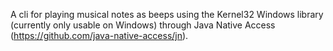 A cli for playing musical notes as beeps using the Kernel32 Windows library (currently only usable on Windows) through Java Native Access (https://github.com/java-native-access/jn).